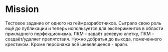 # Mission
Тестовое задание от одного из геймразработчиков. Сыграло свою роль ещё до публикации и теперь используется для экспериментов в
области прикладного перфекционизма.
ЛКМ - задаёт целевую клетку, ПКМ - создаёт/удаляет препятствия. Нужно добратья до выхода, помеченного крестиком. Кроме персонажа
всё шевелящееся - враги.
